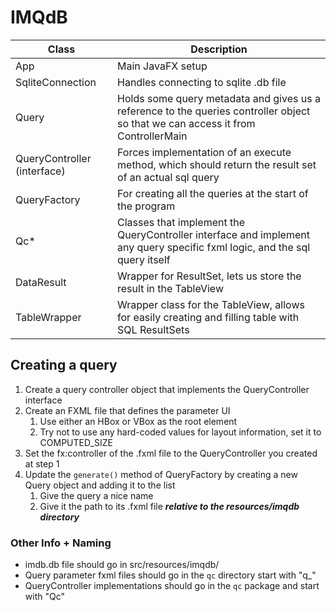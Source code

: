 # IMQdB

|Class|Description|
|---|---|
|App|Main JavaFX setup|
|SqliteConnection|Handles connecting to sqlite .db file|
|Query|Holds some query metadata and gives us a reference to the queries controller object so that we can access it from ControllerMain|
|QueryController (interface)|Forces implementation of an execute method, which should return the result set of an actual sql query|
|QueryFactory|For creating all the queries at the start of the program|
|Qc*|Classes that implement the QueryController interface and implement any query specific fxml logic, and the sql query itself|
|DataResult|Wrapper for ResultSet, lets us store the result in the TableView|
|TableWrapper|Wrapper class for the TableView, allows for easily creating and filling table with SQL ResultSets|

## Creating a query

1. Create a query controller object that implements the QueryController interface
2. Create an FXML file that defines the parameter UI
   1. Use either an HBox or VBox as the root element 
   2. Try not to use any hard-coded values for layout information, set it to COMPUTED_SIZE
3. Set the fx:controller of the .fxml file to the QueryController you created at step 1 
4. Update the `generate()` method of QueryFactory by creating a new Query object and adding it to the list
   1. Give the query a nice name
   2. Give it the path to its .fxml file ***relative to the resources/imqdb directory***

### Other Info + Naming

* imdb.db file should go in src/resources/imqdb/
* Query parameter fxml files should go in the `qc` directory start with "q_"
* QueryController implementations should go in the `qc` package and start with "Qc"